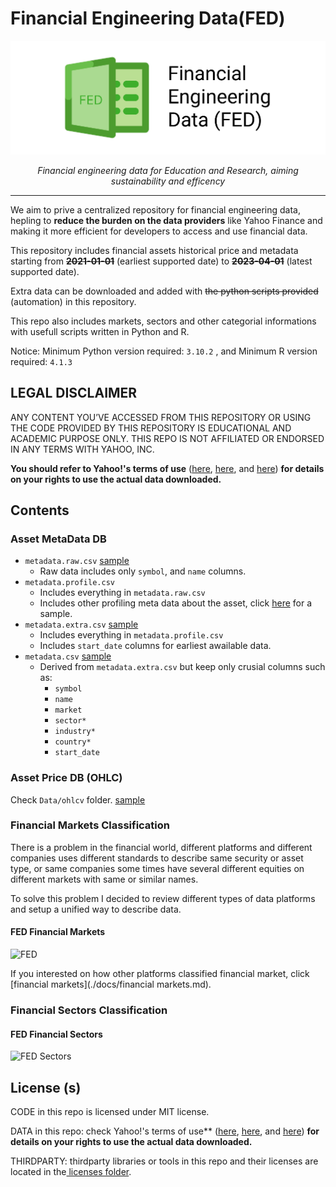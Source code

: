 # Financial Engineering Data(FED)

<p align="center">
  <a href="https://github.com/azataiot/FE-Data"><img src="assets/img/logo.png" alt="Financial Engineering Data"></a>
</p>
<p align="center">
    <em>Financial engineering data for Education and Research, aiming sustainability and efficency</em>
</p>


---

We aim to prive a centralized repository for financial engineering data, hepling to **reduce the burden on the data providers** like Yahoo Finance and making it more efficient for developers to access and use financial data.

This repository includes financial assets historical price and metadata starting from ~~**2021-01-01**~~ (earliest supported date) to **~~2023-04-01~~** (latest supported date).

Extra data can be downloaded and added with ~~the python scripts provided~~ (automation) in this repository.

This repo also includes markets, sectors and other categorial informations with usefull scripts written in Python and R.

Notice: Minimum Python version required: `3.10.2` , and Minimum R version required: `4.1.3`

## LEGAL DISCLAIMER

ANY CONTENT YOU’VE ACCESSED FROM THIS REPOSITORY OR USING THE CODE PROVIDED BY THIS REPOSITORY IS EDUCATIONAL AND ACADEMIC PURPOSE ONLY. THIS REPO IS NOT AFFILIATED OR ENDORSED IN ANY TERMS WITH YAHOO, INC.

**You should refer to Yahoo!'s terms of use** ([here](https://policies.yahoo.com/us/en/yahoo/terms/product-atos/apiforydn/index.htm), [here](https://legal.yahoo.com/us/en/yahoo/terms/otos/index.html), and [here](https://policies.yahoo.com/us/en/yahoo/terms/index.htm)) **for details on your rights to use the actual data downloaded.**

## Contents

### Asset MetaData DB

- `metadata.raw.csv` [sample](./data/metadata.raw.csv)
  - Raw data includes only `symbol`, and `name` columns.
- `metadata.profile.csv`
  - Includes everything in `metadata.raw.csv` 
  - Includes other profiling meta data about the asset, click [here](./data/metadata.profile.csv) for a sample.
- `metadata.extra.csv` [sample](./data/metadata.extra.csv)
  - Includes everything in `metadata.profile.csv`
  - Includes `start_date` columns for earliest awailable data.
- `metadata.csv`  [sample](./data/metadata.csv)
  - Derived from `metadata.extra.csv` but keep only crusial columns such as:
    - `symbol`
    - `name`
    - `market`
    - `sector*`
    - `industry*`
    - `country*`
    - `start_date`

### Asset Price DB (OHLC)

Check `Data/ohlcv` folder.  [sample](./data/ohlcv)

### Financial Markets Classification

There is a problem in the financial world, different platforms and different companies uses different standards to describe same security or asset type, or same companies some times have several different equities on different markets with same or similar names. 

To solve this problem I decided to review different types of data platforms and setup a unified way to describe data. 

#### FED Financial Markets

![FED](./assets/README.assets/Markets.svg)

If you interested on how other platforms classified financial market, click [financial markets](./docs/financial markets.md).

### Financial Sectors Classification

#### FED Financial Sectors

![FED Sectors](./assets/README.assets/Sectors.svg)

## License (s)

CODE in this repo is licensed under MIT license.

DATA in this repo: check Yahoo!'s terms of use** ([here](https://policies.yahoo.com/us/en/yahoo/terms/product-atos/apiforydn/index.htm), [here](https://legal.yahoo.com/us/en/yahoo/terms/otos/index.html), and [here](https://policies.yahoo.com/us/en/yahoo/terms/index.htm)) **for details on your rights to use the actual data downloaded.**

THIRDPARTY:  thirdparty libraries or tools in this repo and their licenses are located in the[ licenses folder](./licenses).
